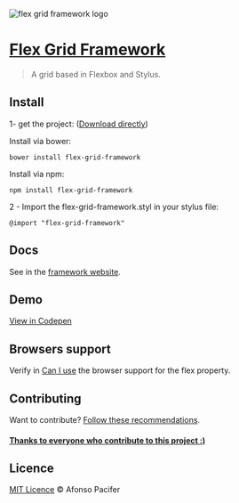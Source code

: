 ![flex grid framework logo](https://github.com/afonsopacifer/flex-grid-framework/raw/master/readme-cover.png)

# [Flex Grid Framework](https://afonsopacifer.github.io/flex-grid-framework/)

> A grid based in Flexbox and Stylus.

## Install

1- get the project: ([Download directly](https://github.com/afonsopacifer/flex-grid-framework/archive/0.2.2.zip))

Install via bower:

    bower install flex-grid-framework

Install via npm:

    npm install flex-grid-framework

2 - Import the flex-grid-framework.styl in your stylus file:

    @import "flex-grid-framework"

## Docs
See in the [framework website](https://afonsopacifer.github.io/flex-grid-framework/).

## Demo
[View in Codepen](http://codepen.io/afonsopacifer/pen/KpvPOb)

## Browsers support
Verify in [Can I use](http://caniuse.com/#search=flexbox) the browser support for the flex property.

## Contributing
Want to contribute? [Follow these recommendations](https://github.com/afonsopacifer/flex-grid-framework/blob/master/contributing.md).

#### [Thanks to everyone who contribute to this project :)](https://github.com/afonsopacifer/flex-grid-framework/graphs/contributors)

## Licence
[MIT Licence](https://github.com/afonsopacifer/flex-grid-framework/blob/master/licence.md) © Afonso Pacifer
